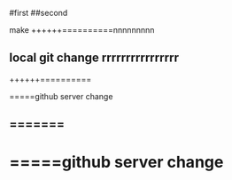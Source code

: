 #first
##second

make
++++++==========nnnnnnnnn

local git change
rrrrrrrrrrrrrrrr 
------------------------
++++++========== 

=====github server change



=======
------------------------
=====github server change
==========================

